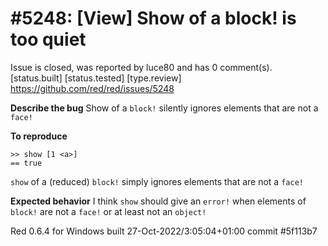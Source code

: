 
#5248: [View] Show of a block! is too quiet
================================================================================
Issue is closed, was reported by luce80 and has 0 comment(s).
[status.built] [status.tested] [type.review]
<https://github.com/red/red/issues/5248>

**Describe the bug**
Show of a `block!` silently ignores elements that are not a `face!`

**To reproduce**
```
>> show [1 <a>]
== true
```
`show` of a (reduced) `block!` simply ignores elements that are not a `face!`

**Expected behavior**
I think `show` should give an `error!` when elements of `block!` are not a `face!` or at least not an `object!`


Red 0.6.4 for Windows built 27-Oct-2022/3:05:04+01:00  commit #5f113b7





